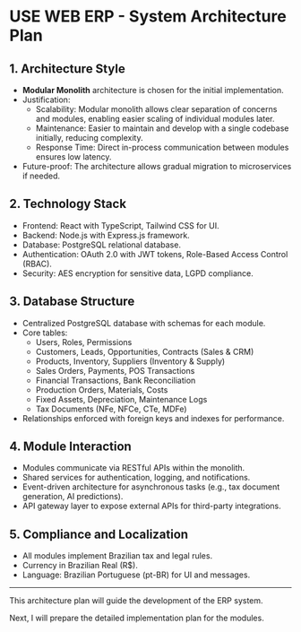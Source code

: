 # USE WEB ERP - System Architecture Plan

## 1. Architecture Style

- **Modular Monolith** architecture is chosen for the initial implementation.
- Justification:
  - Scalability: Modular monolith allows clear separation of concerns and modules, enabling easier scaling of individual modules later.
  - Maintenance: Easier to maintain and develop with a single codebase initially, reducing complexity.
  - Response Time: Direct in-process communication between modules ensures low latency.
- Future-proof: The architecture allows gradual migration to microservices if needed.

## 2. Technology Stack

- Frontend: React with TypeScript, Tailwind CSS for UI.
- Backend: Node.js with Express.js framework.
- Database: PostgreSQL relational database.
- Authentication: OAuth 2.0 with JWT tokens, Role-Based Access Control (RBAC).
- Security: AES encryption for sensitive data, LGPD compliance.

## 3. Database Structure

- Centralized PostgreSQL database with schemas for each module.
- Core tables:
  - Users, Roles, Permissions
  - Customers, Leads, Opportunities, Contracts (Sales & CRM)
  - Products, Inventory, Suppliers (Inventory & Supply)
  - Sales Orders, Payments, POS Transactions
  - Financial Transactions, Bank Reconciliation
  - Production Orders, Materials, Costs
  - Fixed Assets, Depreciation, Maintenance Logs
  - Tax Documents (NFe, NFCe, CTe, MDFe)
- Relationships enforced with foreign keys and indexes for performance.

## 4. Module Interaction

- Modules communicate via RESTful APIs within the monolith.
- Shared services for authentication, logging, and notifications.
- Event-driven architecture for asynchronous tasks (e.g., tax document generation, AI predictions).
- API gateway layer to expose external APIs for third-party integrations.

## 5. Compliance and Localization

- All modules implement Brazilian tax and legal rules.
- Currency in Brazilian Real (R$).
- Language: Brazilian Portuguese (pt-BR) for UI and messages.

---

This architecture plan will guide the development of the ERP system.

Next, I will prepare the detailed implementation plan for the modules.
